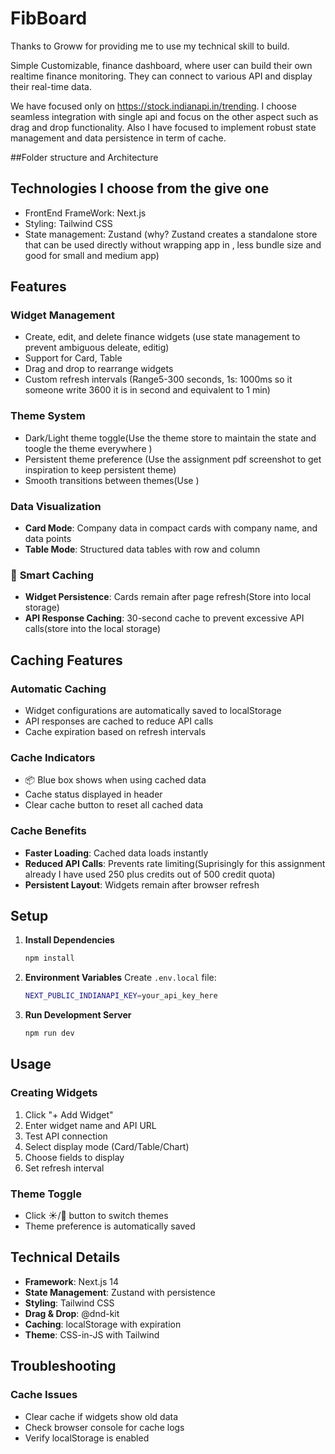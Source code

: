 # FibBoard
Thanks to Groww for providing me to use my technical skill to build.

Simple Customizable, finance dashboard, where user can build their own realtime finance monitoring. They can connect to various API and display their real-time data.

We have focused only on https://stock.indianapi.in/trending. I choose seamless integration with single api and focus on the other aspect such as drag and drop functionality. Also I have focused to implement robust state management and data persistence in term of cache.




##Folder structure and Architecture


## Technologies I choose from the give one
- FrontEnd FrameWork: Next.js 
- Styling: Tailwind CSS
- State management: Zustand (why? Zustand creates a standalone store that can be used directly without wrapping app in <Provider>, less bundle size and good for small and medium app)

## Features

### **Widget Management**
- Create, edit, and delete finance widgets (use state management to prevent ambiguous deleate, editig)
- Support for Card, Table
- Drag and drop to rearrange widgets
- Custom refresh intervals (Range5-300 seconds, 1s: 1000ms so it someone write 3600 it is in second and equivalent to 1 min) 

### **Theme System**
- Dark/Light theme toggle(Use the theme store to maintain the state and toogle the theme everywhere )
- Persistent theme preference (Use the assignment pdf screenshot to get inspiration to keep persistent theme)
- Smooth transitions between themes(Use )

### **Data Visualization**
- **Card Mode**: Company data in compact cards with company name, and data points
- **Table Mode**: Structured data tables with row and column

### 🔄 **Smart Caching**
- **Widget Persistence**: Cards remain after page refresh(Store into local storage)
- **API Response Caching**: 30-second cache to prevent excessive API calls(store into the local storage)

## Caching Features

### **Automatic Caching**
- Widget configurations are automatically saved to localStorage
- API responses are cached to reduce API calls
- Cache expiration based on refresh intervals

### **Cache Indicators**
- 📦 Blue box shows when using cached data
- Cache status displayed in header
- Clear cache button to reset all cached data

### **Cache Benefits**
- **Faster Loading**: Cached data loads instantly
- **Reduced API Calls**: Prevents rate limiting(Suprisingly for this assignment already I have used 250 plus credits out of 500 credit quota)
- **Persistent Layout**: Widgets remain after browser refresh

## Setup

1. **Install Dependencies**
   ```bash
   npm install
   ```

2. **Environment Variables**
   Create `.env.local` file:
   ```bash
   NEXT_PUBLIC_INDIANAPI_KEY=your_api_key_here
   ```

3. **Run Development Server**
   ```bash
   npm run dev
   ```

## Usage

### **Creating Widgets**
1. Click "+ Add Widget"
2. Enter widget name and API URL
3. Test API connection
4. Select display mode (Card/Table/Chart)
5. Choose fields to display
6. Set refresh interval


### **Theme Toggle**
- Click ☀️/🌙 button to switch themes
- Theme preference is automatically saved


## Technical Details

- **Framework**: Next.js 14
- **State Management**: Zustand with persistence
- **Styling**: Tailwind CSS
- **Drag & Drop**: @dnd-kit
- **Caching**: localStorage with expiration
- **Theme**: CSS-in-JS with Tailwind

## Troubleshooting

### **Cache Issues**
- Clear cache if widgets show old data
- Check browser console for cache logs
- Verify localStorage is enabled
